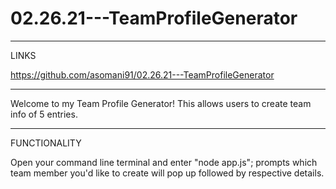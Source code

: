 # 02.26.21---TeamProfileGenerator

-----

LINKS

https://github.com/asomani91/02.26.21---TeamProfileGenerator


-----

Welcome to my Team Profile Generator! This allows users to create team info of 5 entries.

-----

FUNCTIONALITY

Open your command line terminal and enter "node app.js"; prompts which team member you'd like to create will pop up followed by respective details.